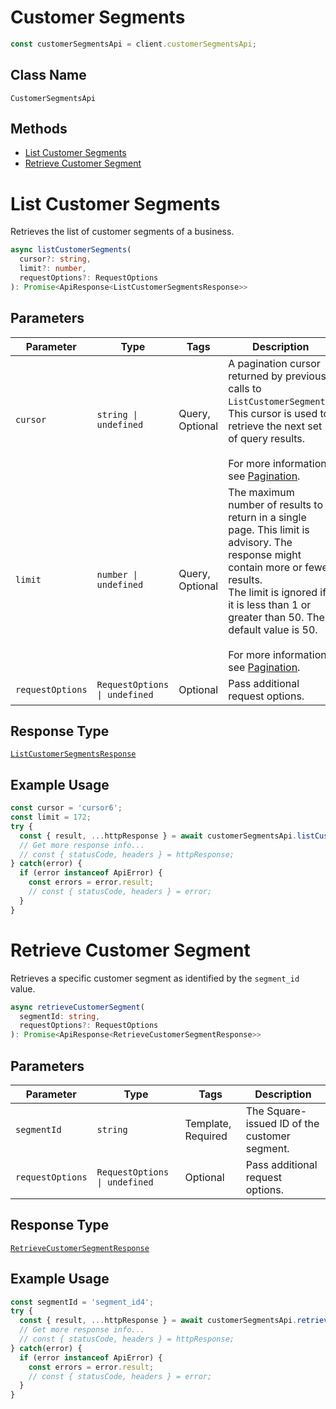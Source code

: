 # Customer Segments

```ts
const customerSegmentsApi = client.customerSegmentsApi;
```

## Class Name

`CustomerSegmentsApi`

## Methods

* [List Customer Segments](/doc/api/customer-segments.md#list-customer-segments)
* [Retrieve Customer Segment](/doc/api/customer-segments.md#retrieve-customer-segment)


# List Customer Segments

Retrieves the list of customer segments of a business.

```ts
async listCustomerSegments(
  cursor?: string,
  limit?: number,
  requestOptions?: RequestOptions
): Promise<ApiResponse<ListCustomerSegmentsResponse>>
```

## Parameters

| Parameter | Type | Tags | Description |
|  --- | --- | --- | --- |
| `cursor` | `string \| undefined` | Query, Optional | A pagination cursor returned by previous calls to `ListCustomerSegments`.<br>This cursor is used to retrieve the next set of query results.<br><br>For more information, see [Pagination](https://developer.squareup.com/docs/working-with-apis/pagination). |
| `limit` | `number \| undefined` | Query, Optional | The maximum number of results to return in a single page. This limit is advisory. The response might contain more or fewer results.<br>The limit is ignored if it is less than 1 or greater than 50. The default value is 50.<br><br>For more information, see [Pagination](https://developer.squareup.com/docs/working-with-apis/pagination). |
| `requestOptions` | `RequestOptions \| undefined` | Optional | Pass additional request options. |

## Response Type

[`ListCustomerSegmentsResponse`](/doc/models/list-customer-segments-response.md)

## Example Usage

```ts
const cursor = 'cursor6';
const limit = 172;
try {
  const { result, ...httpResponse } = await customerSegmentsApi.listCustomerSegments(cursor, limit);
  // Get more response info...
  // const { statusCode, headers } = httpResponse;
} catch(error) {
  if (error instanceof ApiError) {
    const errors = error.result;
    // const { statusCode, headers } = error;
  }
}
```


# Retrieve Customer Segment

Retrieves a specific customer segment as identified by the `segment_id` value.

```ts
async retrieveCustomerSegment(
  segmentId: string,
  requestOptions?: RequestOptions
): Promise<ApiResponse<RetrieveCustomerSegmentResponse>>
```

## Parameters

| Parameter | Type | Tags | Description |
|  --- | --- | --- | --- |
| `segmentId` | `string` | Template, Required | The Square-issued ID of the customer segment. |
| `requestOptions` | `RequestOptions \| undefined` | Optional | Pass additional request options. |

## Response Type

[`RetrieveCustomerSegmentResponse`](/doc/models/retrieve-customer-segment-response.md)

## Example Usage

```ts
const segmentId = 'segment_id4';
try {
  const { result, ...httpResponse } = await customerSegmentsApi.retrieveCustomerSegment(segmentId);
  // Get more response info...
  // const { statusCode, headers } = httpResponse;
} catch(error) {
  if (error instanceof ApiError) {
    const errors = error.result;
    // const { statusCode, headers } = error;
  }
}
```

